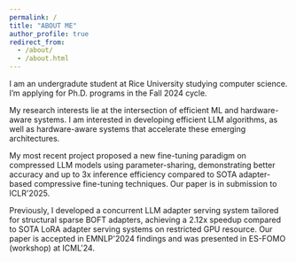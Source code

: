 ```yaml
---
permalink: /
title: "ABOUT ME"
author_profile: true
redirect_from: 
  - /about/
  - /about.html
---
```

I am an undergradute student at Rice University studying computer science. I’m applying for Ph.D. programs in the Fall 2024 cycle. 

My research interests lie at the intersection of efficient ML and hardware-aware systems. I am interested in developing efficient LLM algorithms, as well as hardware-aware systems that accelerate these emerging architectures. 

My most recent project proposed a new fine-tuning paradigm on compressed LLM models using parameter-sharing, demonstrating better accuracy and up to 3x inference efficiency compared to SOTA adapter-based compressive fine-tuning techniques. Our paper is in submission to ICLR'2025. 

Previously, I developed a concurrent LLM adapter serving system tailored for structural sparse BOFT adapters, achieving a 2.12x speedup compared to SOTA LoRA adapter serving systems on restricted GPU resource. Our paper is accepted in EMNLP'2024 findings and was presented in ES-FOMO (workshop) at ICML'24. 
